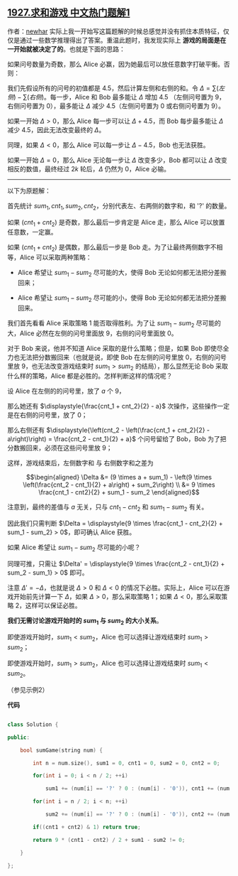 ## [1927.求和游戏 中文热门题解1](https://leetcode.cn/problems/sum-game/solutions/100000/shu-xue-jie-fa-by-newhar-fqjs)

作者：[newhar](https://leetcode.cn/u/newhar)
实际上我一开始写这篇题解的时候总感觉并没有抓住本质特征，仅仅是通过一些数学推理得出了答案。重温此题时，我发现实际上 **游戏的局面是在一开始就被决定了的**。也就是下面的思路：

如果问号数量为奇数，那么 Alice 必赢，因为她最后可以放任意数字打破平衡。否则：

我们先假设所有的问号的初值都是 $4.5$，然后计算左侧和右侧的和。令 $\Delta = \sum(左侧) - \sum(右侧)$。每一步，Alice 和 Bob 最多能让 $\Delta$ 增加 $4.5$ （左侧问号置为 $9$，右侧问号置为 $0$），最多能让 $\Delta$ 减少 $4.5$（左侧问号置为 $0$ 或右侧问号置为 $9$）。

如果一开始 $\Delta > 0$，那么 Alice 每一步可以让 $\Delta + 4.5$，而 Bob 每步最多能让 $\Delta$ 减少 $4.5$，因此无法改变最终的 $\Delta$。

同理，如果 $\Delta < 0$，那么 Alice 可以每一步让 $\Delta - 4.5$，Bob 也无法获胜。

如果一开始 $\Delta = 0$，那么 Alice 无论每一步让 $\Delta$ 改变多少，Bob 都可以让 $\Delta$ 改变相反的数值，最终经过 $2k$ 轮后，$\Delta$ 仍然为 $0$，Alice 必输。

---
以下为原题解：

首先统计 $sum_1, cnt_1, sum_2, cnt_2$，分别代表左、右两侧的数字和，和 '?' 的数量。

如果 $(cnt_1 + cnt_2)$ 是奇数，那么最后一步肯定是 Alice 走，那么 Alice 可以放置任意数，一定赢。

如果 $(cnt_1 + cnt_2)$ 是偶数，那么最后一步是 Bob 走。为了让最终两侧数字不相等，Alice 可以采取两种策略：
- Alice 希望让 $sum_1 - sum_2$ 尽可能的大，使得 Bob 无论如何都无法把分差搬回来；
- Alice 希望让 $sum_1 - sum_2$ 尽可能的小，使得 Bob 无论如何都无法把分差搬回来。

我们首先看看 Alice 采取策略 1 能否取得胜利。为了让 $sum_1 - sum_2$ 尽可能的大，Alice 必然在左侧的问号里面放 $9$，右侧的问号里面放 $0$。

对于 Bob 来说，他并不知道 Alice 采取的是什么策略；但是，如果 Bob 即使尽全力也无法把分数搬回来（也就是说，即使 Bob 在左侧的问号里放 $0$，右侧的问号里放 $9$，也无法改变游戏结束时 $sum_1 > sum_2$ 的结局），那么显然无论 Bob 采取什么样的策略，Alice 都是必胜的。怎样判断这样的情况呢？

设 Alice 在左侧的的问号里，放了 $a$ 个 $9$，

那么她还有 $\displaystyle{\frac{cnt_1 + cnt_2}{2} - a}$ 次操作，这些操作一定是在右侧的问号里，放了 $0$；

那么右侧还有 $\displaystyle{\left(cnt_2 - \left(\frac{cnt_1 + cnt_2}{2} - a\right)\right) = \frac{cnt_2 - cnt_1}{2} + a}$ 个问号留给了 Bob，Bob 为了把分数搬回来，必须在这些问号里放 $9$；

这样，游戏结束后，左侧数字和 与 右侧数字和之差为

$$\begin{aligned} \Delta &= (9 \times a + sum_1) - \left(9 \times \left(\frac{cnt_2 - cnt_1}{2} + a\right) + sum_2\right) \\ &= 9 \times \frac{cnt_1 - cnt2}{2} + sum_1 - sum_2 \end{aligned}$$

注意到，最终的差值与 $a$ 无关，只与 $cnt_1 - cnt_2$ 和 $sum_1 - sum_2$ 有关。

因此我们只需判断 $\Delta = \displaystyle{9 \times \frac{cnt_1 - cnt_2}{2} + sum_1 - sum_2} > 0$，即可确认 Alice 获胜。

如果 Alice 希望让 $sum_1 - sum_2$ 尽可能的小呢？

同理可推，只需让 $\Delta' = \displaystyle{9 \times \frac{cnt_2 - cnt_1}{2} + sum_2 - sum_1} > 0$ 即可。
注意 $\Delta' = -\Delta$，也就是说 $\Delta > 0$ 和 $\Delta < 0$ 的情况下必胜。实际上，Alice 可以在游戏开始前先计算一下 $\Delta$，如果 $\Delta > 0$，那么采取策略 1；如果 $\Delta < 0$，那么采取策略 2，这样可以保证必胜。

  
**我们无需讨论游戏开始时的 $sum_1$ 与 $sum_2$ 的大小关系**。
即使游戏开始时，$sum_1 < sum_2$，Alice 也可以选择让游戏结束时 $sum_1 > sum_2$；
即使游戏开始时，$sum_1 > sum_2$，Alice 也可以选择让游戏结束时 $sum_1 < sum_2$。
（参见示例2）

**代码**

```c++
class Solution {
public:
    bool sumGame(string num) {
        int n = num.size(), sum1 = 0, cnt1 = 0, sum2 = 0, cnt2 = 0;
        for(int i = 0; i < n / 2; ++i) 
            sum1 += (num[i] == '?' ? 0 : (num[i] - '0')), cnt1 += (num[i] == '?');
        for(int i = n / 2; i < n; ++i) 
            sum2 += (num[i] == '?' ? 0 : (num[i] - '0')), cnt2 += (num[i] == '?');
        if((cnt1 + cnt2) & 1) return true;
        return 9 * (cnt1 - cnt2) / 2 + sum1 - sum2 != 0;
    }
};
```



